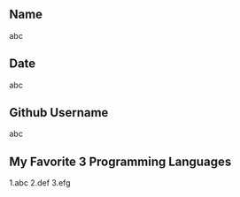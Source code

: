 Name
----
abc

Date
----
abc

Github Username
---------------
abc

My Favorite 3 Programming Languages
------------------------------------
1.abc
2.def
3.efg